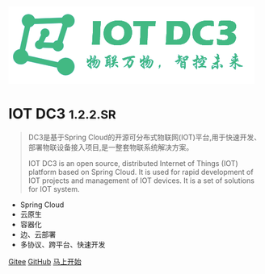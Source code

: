 ![logo](./images/dc3/logo-green.png)

# IOT DC3 <small>1.2.2.SR</small>

> DC3是基于Spring Cloud的开源可分布式物联网(IOT)平台,用于快速开发、部署物联设备接入项目,是一整套物联系统解决方案。
>
> IOT DC3 is an open source, distributed Internet of Things (IOT) platform based on Spring Cloud. It is used for rapid development of IOT projects and management of IOT devices. It is a set of solutions for IOT system.

- Spring Cloud
- 云原生
- 容器化
- 边、云部署
- 多协议、跨平台、快速开发

[Gitee](https://gitee.com/pnoker/iot-dc3/)
[GitHub](https://github.com/pnoker/iot-dc3/)
[马上开始](home.md)